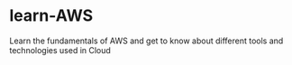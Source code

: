 # learn-AWS
Learn the fundamentals of AWS and get to know about different tools and technologies used in Cloud 
